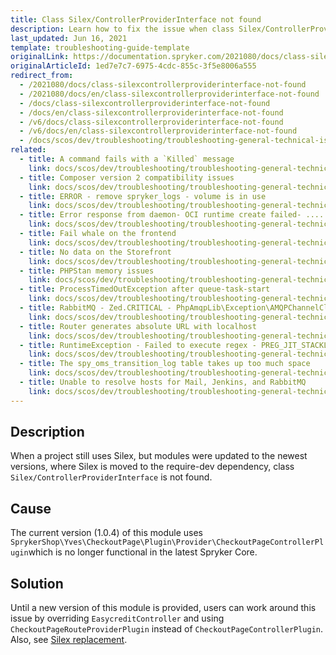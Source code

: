 ```yaml
---
title: Class Silex/ControllerProviderInterface not found
description: Learn how to fix the issue when class Silex/ControllerProviderInterface is not found
last_updated: Jun 16, 2021
template: troubleshooting-guide-template
originalLink: https://documentation.spryker.com/2021080/docs/class-silexcontrollerproviderinterface-not-found
originalArticleId: 1ed7e7c7-6975-4cdc-855c-3f5e8006a555
redirect_from:
  - /2021080/docs/class-silexcontrollerproviderinterface-not-found
  - /2021080/docs/en/class-silexcontrollerproviderinterface-not-found
  - /docs/class-silexcontrollerproviderinterface-not-found
  - /docs/en/class-silexcontrollerproviderinterface-not-found
  - /v6/docs/class-silexcontrollerproviderinterface-not-found
  - /v6/docs/en/class-silexcontrollerproviderinterface-not-found
  - /docs/scos/dev/troubleshooting/troubleshooting-general-technical-issues/fail-whale-on-the-front-end.html
related:
  - title: A command fails with a `Killed` message
    link: docs/scos/dev/troubleshooting/troubleshooting-general-technical-issues/a-command-fails-with-a-killed-message.html
  - title: Composer version 2 compatibility issues
    link: docs/scos/dev/troubleshooting/troubleshooting-general-technical-issues/composer-version-2-compatibility-issues.html
  - title: ERROR - remove spryker_logs - volume is in use
    link: docs/scos/dev/troubleshooting/troubleshooting-general-technical-issues/error-remove-spryker-logs-volume-is-in-use.html
  - title: Error response from daemon- OCI runtime create failed- .... \\\"no such file or directory\\\"\""- unknown
    link: docs/scos/dev/troubleshooting/troubleshooting-general-technical-issues/error-response-from-daemon-oci-runtime-create-failed-no-such-file-or-directory-unknown.html
  - title: Fail whale on the frontend
    link: docs/scos/dev/troubleshooting/troubleshooting-general-technical-issues/fail-whale-on-the-front-end.html
  - title: No data on the Storefront
    link: docs/scos/dev/troubleshooting/troubleshooting-general-technical-issues/no-data-on-the-storefront.html
  - title: PHPStan memory issues
    link: docs/scos/dev/troubleshooting/troubleshooting-general-technical-issues/phpstan-memory-issues.html
  - title: ProcessTimedOutException after queue-task-start
    link: docs/scos/dev/troubleshooting/troubleshooting-general-technical-issues/processtimedoutexception-after-queue-task-start.html
  - title: RabbitMQ - Zed.CRITICAL - PhpAmqpLib\Exception\AMQPChannelClosedException - Channel connection is closed
    link: docs/scos/dev/troubleshooting/troubleshooting-general-technical-issues/rabbitmq-zed.critical-phpamqplib-exception-amqpchannelclosedexception-channel-connection-is-closed.html
  - title: Router generates absolute URL with localhost
    link: docs/scos/dev/troubleshooting/troubleshooting-general-technical-issues/router-generates-absolute-url-with-localhost.html
  - title: RuntimeException - Failed to execute regex - PREG_JIT_STACKLIMIT_ERROR
    link: docs/scos/dev/troubleshooting/troubleshooting-general-technical-issues/runtimeexception-failed-to-execute-regex-preg-jit-stacklimit-error.html
  - title: The spy_oms_transition_log table takes up too much space
    link: docs/scos/dev/troubleshooting/troubleshooting-general-technical-issues/the-spy-oms-transition-log-table-takes-up-too-much-space.html
  - title: Unable to resolve hosts for Mail, Jenkins, and RabbitMQ
    link: docs/scos/dev/troubleshooting/troubleshooting-general-technical-issues/unable-to-resolve-hosts-for-mail-jenkins-and-rabbitmq.html
---
```


## Description

When a project still uses Silex, but modules were updated to the newest versions, where Silex is moved to the require-dev dependency, class `Silex/ControllerProviderInterface` is not found.

## Cause

The current version (1.0.4) of this module uses `SprykerShop\Yves\CheckoutPage\Plugin\Provider\CheckoutPageControllerPlugin`which is no longer functional in the latest Spryker Core.

## Solution

Until a new version of this module is provided, users can work around this issue by overriding `EasycreditController` and using `CheckoutPageRouteProviderPlugin` instead of `CheckoutPageControllerPlugin`. Also, see [Silex replacement](/docs/scos/dev/migration-concepts/silex-replacement/silex-replacement.html).
